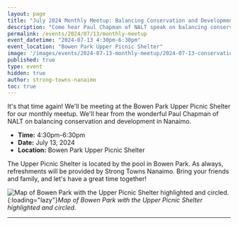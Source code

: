 ```yaml
---
layout: page
title: "July 2024 Monthly Meetup: Balancing Conservation and Development in Nanaimo"
description: "Come hear Paul Chapman of NALT speak on balancing conservation and development in Nanaimo at our July 2024 monthly meetup!"
permalink: /events/2024/07/13/monthly-meetup
event_datetime: "2024-07-13 4:30pm-6:30pm"
event_location: "Bowen Park Upper Picnic Shelter"
image: '/images/events/2024-07-13-monthly-meetup/2024-07-13-conservation-and-densification.png'
published: true
type: event
hidden: true
author: strong-towns-nanaimo
toc: true
---
```


It's that time again! We'll be meeting at the Bowen Park Upper Picnic Shelter for our monthly meetup.
We'll hear from the wonderful Paul Chapman of NALT on balancing conservation and development in Nanaimo.

* **Time:** 4:30pm-6:30pm
* **Date:** July 13, 2024
* **Location:** Bowen Park Upper Picnic Shelter

The Upper Picnic Shelter is located by the pool in Bowen Park.
As always, refreshments will be provided by Strong Towns Nanaimo. 
Bring your friends and family, and let's have a great time together!

![Map of Bowen Park with the Upper Picnic Shelter highlighted and circled.]({{site.baseurl}}/images/events/2024-07-13-monthly-meetup/bowen-park-map.png){:loading="lazy"}*Map of Bowen Park with the Upper Picnic Shelter highlighted and circled.*

***
